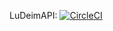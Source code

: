 LuDeimAPI: [![CircleCI](https://circleci.com/gh/Topl/Bifrost/tree/master.svg?style=svg)](https://circleci.com/gh/Topl/LuDeimAPI/tree/master)

